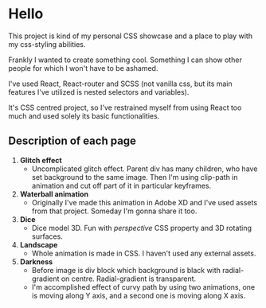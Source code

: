 # Hello
This project is kind of my personal CSS showcase and a place to play with my css-styling abilities.

Frankly I wanted to create something cool. Something I can show other people for which I won't have to be ashamed.

I've used React, React-router and SCSS (not vanilla css, but its main features I've utilized is nested selectors and variables).

It's CSS centred project, so I've restrained myself from using React too much and used solely its basic functionalities.

## Description of each page
1.  **Glitch effect**
    - Uncomplicated glitch effect. Parent div has many children, who have set background to the same image. Then I'm using clip-path in animation and cut off part of it in particular keyframes. 
2.  **Waterball animation**
    - Originally I've made this animation in Adobe XD and I've used assets from that project. Someday I'm gonna share it too.
3.  **Dice**
    - Dice model 3D. Fun with _perspective_ CSS property and 3D rotating surfaces.
4.  **Landscape**
    - Whole animation is made in CSS. I haven't used any external assets.
5.  **Darkness**
    - Before image is div block which background is black with radial-gradient on centre. Radial-gradient is transparent.
    - I'm accomplished effect of curvy path by using two animations, one is moving along Y axis, and a second one is moving along X axis.  